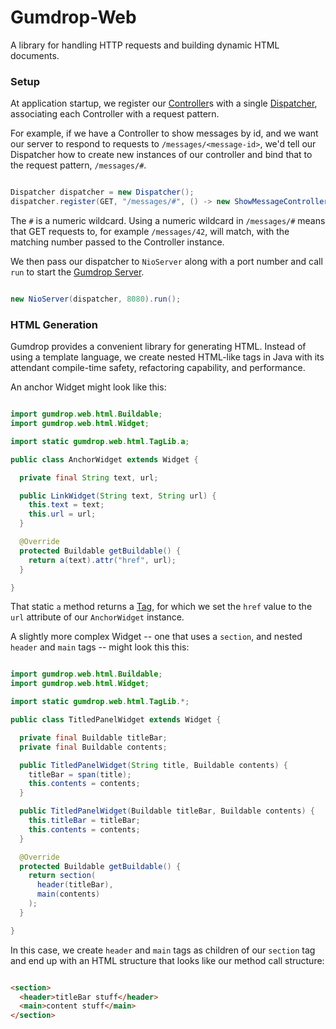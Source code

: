 # Gumdrop-Web

A library for handling HTTP requests and building dynamic HTML documents.

### Setup

At application startup, we register our [Controller](gumdrop/web/controller/Controller.java)s with a single
[Dispatcher](gumdrop/web/controller/Dispatcher.java), associating each Controller with a request pattern.

For example, if we have a Controller to show messages by id, and we want our server to respond to requests to
`/messages/<message-id>`, we'd tell our Dispatcher how to create new instances of our controller and bind that to the
request pattern, `/messages/#`.

```java

Dispatcher dispatcher = new Dispatcher();
dispatcher.register(GET, "/messages/#", () -> new ShowMessageController());

```

The `#` is a numeric wildcard. Using a numeric wildcard in `/messages/#` means that GET requests to, for example
`/messages/42`, will match, with the matching number passed to the Controller instance.

We then pass our dispatcher to `NioServer` along with a port number and call `run` to start the
[Gumdrop Server](../gumdrop.server/).

```java

new NioServer(dispatcher, 8080).run();

```

### HTML Generation

Gumdrop provides a convenient library for generating HTML. Instead of using a template language, we create
nested HTML-like tags in Java with its attendant compile-time safety, refactoring capability, and performance.

An anchor Widget might look like this:

```java

import gumdrop.web.html.Buildable;
import gumdrop.web.html.Widget;

import static gumdrop.web.html.TagLib.a;

public class AnchorWidget extends Widget {

  private final String text, url;

  public LinkWidget(String text, String url) {
    this.text = text;
    this.url = url;
  }

  @Override
  protected Buildable getBuildable() {
    return a(text).attr("href", url);
  }

}

```

That static `a` method returns a [Tag](gumdrop/web/html/Tag.java), for which we set the `href` value to the `url` attribute of our `AnchorWidget`
instance.

A slightly more complex Widget -- one that uses a `section`, and nested `header` and `main` tags -- might look this this:

```java

import gumdrop.web.html.Buildable;
import gumdrop.web.html.Widget;

import static gumdrop.web.html.TagLib.*;

public class TitledPanelWidget extends Widget {

  private final Buildable titleBar;
  private final Buildable contents;

  public TitledPanelWidget(String title, Buildable contents) {
    titleBar = span(title);
    this.contents = contents;
  }

  public TitledPanelWidget(Buildable titleBar, Buildable contents) {
    this.titleBar = titleBar;
    this.contents = contents;
  }

  @Override
  protected Buildable getBuildable() {
    return section(
      header(titleBar),
      main(contents)
    );
  }

}

```

In this case, we create `header` and `main` tags as children of our `section` tag and end up with an HTML structure that
looks like our method call structure:

```html

<section>
  <header>titleBar stuff</header>
  <main>content stuff</main>
</section>

```
